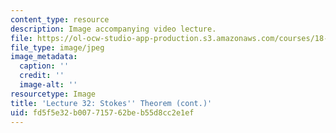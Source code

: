 ```yaml
---
content_type: resource
description: Image accompanying video lecture.
file: https://ol-ocw-studio-app-production.s3.amazonaws.com/courses/18-02-multivariable-calculus-fall-2007/fd5f5e32b007715762beb55d8cc2e1ef_32.jpg
file_type: image/jpeg
image_metadata:
  caption: ''
  credit: ''
  image-alt: ''
resourcetype: Image
title: 'Lecture 32: Stokes'' Theorem (cont.)'
uid: fd5f5e32-b007-7157-62be-b55d8cc2e1ef
---
```

